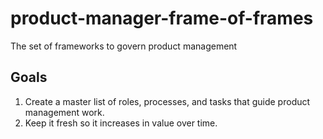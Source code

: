 # product-manager-frame-of-frames
The set of frameworks to govern product management

## Goals
1. Create a master list of roles, processes, and tasks that guide product management work.
2. Keep it fresh so it increases in value over time.
